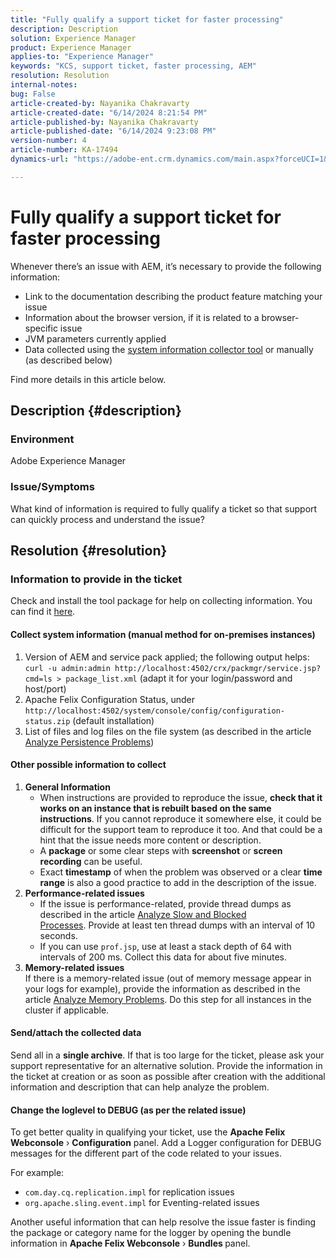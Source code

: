 ```yaml
---
title: "Fully qualify a support ticket for faster processing"
description: Description
solution: Experience Manager
product: Experience Manager
applies-to: "Experience Manager"
keywords: "KCS, support ticket, faster processing, AEM"
resolution: Resolution
internal-notes: 
bug: False
article-created-by: Nayanika Chakravarty
article-created-date: "6/14/2024 8:21:54 PM"
article-published-by: Nayanika Chakravarty
article-published-date: "6/14/2024 9:23:08 PM"
version-number: 4
article-number: KA-17494
dynamics-url: "https://adobe-ent.crm.dynamics.com/main.aspx?forceUCI=1&pagetype=entityrecord&etn=knowledgearticle&id=e0841aba-8b2a-ef11-840b-6045bd006704"

---
```

# Fully qualify a support ticket for faster processing


Whenever there’s an issue with AEM, it’s necessary to provide the following information:

- Link to the documentation describing the product feature matching your issue
- Information about the browser version, if it is related to a browser-specific issue
- JVM parameters currently applied
- Data collected using the [system information collector tool](https://helpx.adobe.com/experience-manager/kb/support-info-collector.html) or manually (as described below)


Find more details in this article below.

## Description {#description}


### <b>Environment</b>

Adobe Experience Manager

### <b>Issue/Symptoms</b>

What kind of information is required to fully qualify a ticket so that support can quickly process and understand the issue?




## Resolution {#resolution}


### <b>Information to provide in the ticket</b>

Check and install the tool package for help on collecting information. You can find it [here](https://helpx.adobe.com/experience-manager/kb/index/tools.html).

#### <b>Collect system information (manual method for on-premises instances)</b>

1. Version of AEM and service pack applied; the following output helps: `curl -u admin:admin http://localhost:4502/crx/packmgr/service.jsp?cmd=ls > package_list.xml` (adapt it for your login/password and host/port)
2. Apache Felix Configuration Status, under `http://localhost:4502/system/console/config/configuration-status.zip` (default installation)
3. List of files and log files on the file system (as described in the article [Analyze Persistence Problems](https://helpx.adobe.com/experience-manager/kb/AnalyzePersistenceProblems.html))


#### <b>Other possible information to collect</b>

1. <b>General Information</b>
    - When instructions are provided to reproduce the issue, <b>check that it works on an instance that is rebuilt based on the same instructions</b>. If you cannot reproduce it somewhere else, it could be difficult for the support team to reproduce it too. And that could be a hint that the issue needs more content or description.
    - A <b>package</b> or some clear steps with <b>screenshot</b> or <b>screen recording</b> can be useful.
    - Exact <b>timestamp</b> of when the problem was observed or a clear <b>time range</b> is also a good practice to add in the description of the issue.
2. <b>Performance-related issues</b>
    - If the issue is performance-related, provide thread dumps as described in the article [Analyze Slow and Blocked Processes](https://helpx.adobe.com/experience-manager/kb/AnalyzeSlowAndBlockedProcesses.html). Provide at least ten thread dumps with an interval of 10 seconds.
    - If you can use `prof.jsp`, use at least a stack depth of 64 with intervals of 200 ms. Collect this data for about five minutes.
3. <b>Memory-related issues</b>    
    If there is a memory-related issue (out of memory message appear in your logs for example), provide the information as described in the article [Analyze Memory Problems](https://experienceleague.adobe.com/docs/experience-cloud-kcs/kbarticles/KA-17482.html?lang=en). Do this step for all instances in the cluster if applicable.


#### <b>Send/attach the collected data</b>

Send all in a <b>single archive</b>. If that is too large for the ticket, please ask your support representative for an alternative solution. Provide the information in the ticket at creation or as soon as possible after creation with the additional information and description that can help analyze the problem.

#### <b>Change the loglevel to DEBUG (as per the related issue)</b>

To get better quality in qualifying your ticket, use the <b>Apache Felix Webconsole</b> › <b>Configuration</b> panel. Add a Logger configuration for DEBUG messages for the different part of the code related to your issues.

For example:

- `com.day.cq.replication.impl` for replication issues
- `org.apache.sling.event.impl` for Eventing-related issues

    


Another useful information that can help resolve the issue faster is finding the package or category name for the logger by opening the bundle information in <b>Apache Felix Webconsole</b> › <b>Bundles </b>panel.
